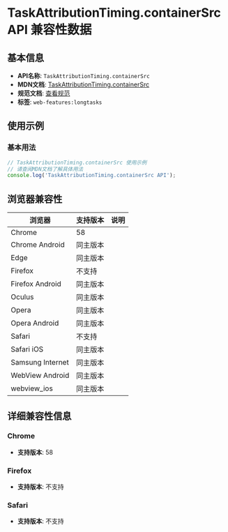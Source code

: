 # TaskAttributionTiming.containerSrc API 兼容性数据

## 基本信息

- **API名称**: `TaskAttributionTiming.containerSrc`
- **MDN文档**: [TaskAttributionTiming.containerSrc](https://developer.mozilla.org/docs/Web/API/TaskAttributionTiming/containerSrc)
- **规范文档**: [查看规范](https://w3c.github.io/longtasks/#dom-taskattributiontiming-containersrc)
- **标签**: `web-features:longtasks`

## 使用示例

### 基本用法

```javascript
// TaskAttributionTiming.containerSrc 使用示例
// 请查阅MDN文档了解具体用法
console.log('TaskAttributionTiming.containerSrc API');
```

## 浏览器兼容性

| 浏览器 | 支持版本 | 说明 |
|--------|----------|------|
| Chrome | 58 |  |
| Chrome Android | 同主版本 |  |
| Edge | 同主版本 |  |
| Firefox | 不支持 |  |
| Firefox Android | 同主版本 |  |
| Oculus | 同主版本 |  |
| Opera | 同主版本 |  |
| Opera Android | 同主版本 |  |
| Safari | 不支持 |  |
| Safari iOS | 同主版本 |  |
| Samsung Internet | 同主版本 |  |
| WebView Android | 同主版本 |  |
| webview_ios | 同主版本 |  |

## 详细兼容性信息

### Chrome

- **支持版本**: 58

### Firefox

- **支持版本**: 不支持

### Safari

- **支持版本**: 不支持

